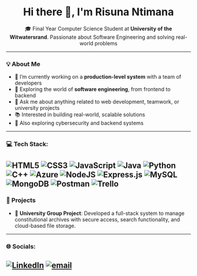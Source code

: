 <h1 align="center">Hi there 👋, I'm Risuna Ntimana</h1>

<p align="center">
🎓 Final Year Computer Science Student at <strong>University of the Witwatersrand</strong>. Passionate about Software Engineering and solving real-world problems  
</p>

---

### 💡 About Me

- 🔭 I’m currently working on a **production-level system** with a team of developers  
- 🌱 Exploring the world of **software engineering**, from frontend to backend  
- 💬 Ask me about anything related to web development, teamwork, or university projects  
- 📚 Interested in building real-world, scalable solutions  
- 📌 Also exploring cybersecurity and backend systems

---
### 💻 Tech Stack:
![HTML5](https://img.shields.io/badge/html5-%23E34F26.svg?style=for-the-badge&logo=html5&logoColor=white) ![CSS3](https://img.shields.io/badge/css3-%231572B6.svg?style=for-the-badge&logo=css3&logoColor=white) ![JavaScript](https://img.shields.io/badge/javascript-%23323330.svg?style=for-the-badge&logo=javascript&logoColor=%23F7DF1E) ![Java](https://img.shields.io/badge/java-%23ED8B00.svg?style=for-the-badge&logo=openjdk&logoColor=white) ![Python](https://img.shields.io/badge/python-3670A0?style=for-the-badge&logo=python&logoColor=ffdd54) ![C++](https://img.shields.io/badge/c++-%2300599C.svg?style=for-the-badge&logo=c%2B%2B&logoColor=white) ![Azure](https://img.shields.io/badge/azure-%230072C6.svg?style=for-the-badge&logo=microsoftazure&logoColor=white) ![NodeJS](https://img.shields.io/badge/node.js-6DA55F?style=for-the-badge&logo=node.js&logoColor=white) ![Express.js](https://img.shields.io/badge/express.js-%23404d59.svg?style=for-the-badge&logo=express&logoColor=%2361DAFB) ![MySQL](https://img.shields.io/badge/mysql-4479A1.svg?style=for-the-badge&logo=mysql&logoColor=white) ![MongoDB](https://img.shields.io/badge/MongoDB-%234ea94b.svg?style=for-the-badge&logo=mongodb&logoColor=white) ![Postman](https://img.shields.io/badge/Postman-FF6C37?style=for-the-badge&logo=postman&logoColor=white) ![Trello](https://img.shields.io/badge/Trello-%23026AA7.svg?style=for-the-badge&logo=Trello&logoColor=white)
---

### 🌱 Projects

- 🧠 **University Group Project**: Developed a full-stack system to manage constitutional archives with secure access, search functionality, and cloud-based file storage.  


---

### 🌐 Socials:
[![LinkedIn](https://img.shields.io/badge/LinkedIn-%230077B5.svg?logo=linkedin&logoColor=white)](https://linkedin.com/in/https://www.linkedin.com/in/risuna-ntimana-09b51a359/) [![email](https://img.shields.io/badge/Email-D14836?logo=gmail&logoColor=white)](mailto:risunantimana4@gmail.com) 
---



